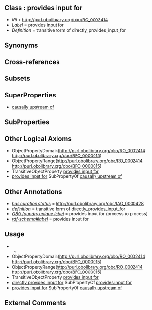 
## Class : provides input for

 * *IRI* = http://purl.obolibrary.org/obo/RO_0002414
 * *Label* = provides input for
 * *Definition* = transitive form of directly_provides_input_for

## Synonyms


## Cross-references


## Subsets


## SuperProperties

 * [causally upstream of](../../RO/11/RO_0002411.md)

## SubProperties


## Other Logical Axioms

 * ObjectPropertyDomain(<http://purl.obolibrary.org/obo/RO_0002414> <http://purl.obolibrary.org/obo/BFO_0000015>)
 * ObjectPropertyRange(<http://purl.obolibrary.org/obo/RO_0002414> <http://purl.obolibrary.org/obo/BFO_0000015>)
 * TransitiveObjectProperty [provides input for](../../RO/14/RO_0002414.md)
 * [provides input for](../../RO/14/RO_0002414.md) SubPropertyOf [causally upstream of](../../RO/11/RO_0002411.md)

## Other Annotations

 * *[has curation status](../../IAO/14/IAO_0000114.md)* = http://purl.obolibrary.org/obo/IAO_0000428
 * *[definition](../../IAO/15/IAO_0000115.md)* = transitive form of directly_provides_input_for
 * *[OBO foundry unique label](../../IAO/89/IAO_0000589.md)* = provides input for (process to process)
 * *[rdf-schema#label](../../el/rdf-schema#label.md)* = provides input for

## Usage

 * -
 * ObjectPropertyDomain(<http://purl.obolibrary.org/obo/RO_0002414> <http://purl.obolibrary.org/obo/BFO_0000015>)
 * ObjectPropertyRange(<http://purl.obolibrary.org/obo/RO_0002414> <http://purl.obolibrary.org/obo/BFO_0000015>)
 * TransitiveObjectProperty [provides input for](../../RO/14/RO_0002414.md)
 * [directly provides input for](../../RO/13/RO_0002413.md) SubPropertyOf [provides input for](../../RO/14/RO_0002414.md)
 * [provides input for](../../RO/14/RO_0002414.md) SubPropertyOf [causally upstream of](../../RO/11/RO_0002411.md)

## External Comments

